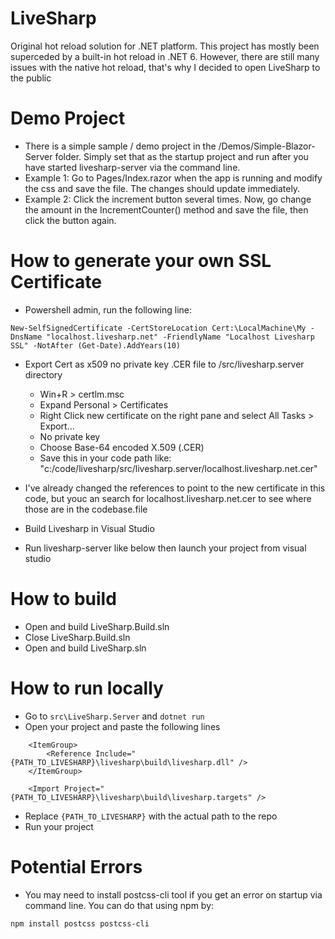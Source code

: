 # LiveSharp
Original hot reload solution for .NET platform. This project has mostly been superceded by a built-in hot reload in .NET 6. However, there are still many issues with the native hot reload, that's why I decided to open LiveSharp to the public

# Demo Project

* There is a simple sample / demo project in the /Demos/Simple-Blazor-Server folder. Simply set that as the startup project and run after you have started livesharp-server via the command line.
* Example 1: Go to Pages/Index.razor when the app is running and modify the css and save the file. The changes should update immediately.
* Example 2: Click the increment button several times. Now, go change the amount in the IncrementCounter() method and save the file, then click the button again.

# How to generate your own SSL Certificate

* Powershell admin, run the following line:

```
New-SelfSignedCertificate -CertStoreLocation Cert:\LocalMachine\My -DnsName "localhost.livesharp.net" -FriendlyName "Localhost Livesharp SSL" -NotAfter (Get-Date).AddYears(10)
```

* Export Cert as x509 no private key .CER file to /src/livesharp.server directory
	* Win+R > certlm.msc
	* Expand Personal > Certificates
	* Right Click new certificate on the right pane and select All Tasks > Export...
	* No private key
	* Choose Base-64 encoded X.509 (.CER)
	* Save this in your code path like: "c:/code/livesharp/src/livesharp.server/localhost.livesharp.net.cer"

* I've already changed the references to point to the new certificate in this code, but youc an search for localhost.livesharp.net.cer to see where those are in the codebase.file

* Build Livesharp in Visual Studio

* Run livesharp-server like below then launch your project from visual studio


# How to build

* Open and build LiveSharp.Build.sln
* Close LiveSharp.Build.sln
* Open and build LiveSharp.sln

# How to run locally

* Go to `src\LiveSharp.Server` and `dotnet run`
* Open your project and paste the following lines 
```
    <ItemGroup>
        <Reference Include="{PATH_TO_LIVESHARP}\livesharp\build\livesharp.dll" />
    </ItemGroup>
    
    <Import Project="{PATH_TO_LIVESHARP}\livesharp\build\livesharp.targets" />
```    
* Replace `{PATH_TO_LIVESHARP}` with the actual path to the repo
* Run your project


# Potential Errors

* You may need to install postcss-cli tool if you get an error on startup via command line. You can do that using npm by:
```
npm install postcss postcss-cli
```


